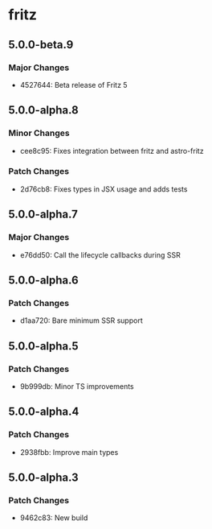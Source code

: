 # fritz

## 5.0.0-beta.9

### Major Changes

- 4527644: Beta release of Fritz 5

## 5.0.0-alpha.8

### Minor Changes

- cee8c95: Fixes integration between fritz and astro-fritz

### Patch Changes

- 2d76cb8: Fixes types in JSX usage and adds tests

## 5.0.0-alpha.7

### Major Changes

- e76dd50: Call the lifecycle callbacks during SSR

## 5.0.0-alpha.6

### Patch Changes

- d1aa720: Bare minimum SSR support

## 5.0.0-alpha.5

### Patch Changes

- 9b999db: Minor TS improvements

## 5.0.0-alpha.4

### Patch Changes

- 2938fbb: Improve main types

## 5.0.0-alpha.3

### Patch Changes

- 9462c83: New build
